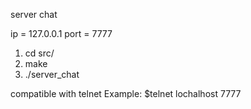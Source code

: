 server chat

ip = 127.0.0.1
port = 7777

1. cd src/
2. make
3. ./server_chat


compatible with telnet
Example:
$telnet lochalhost 7777

